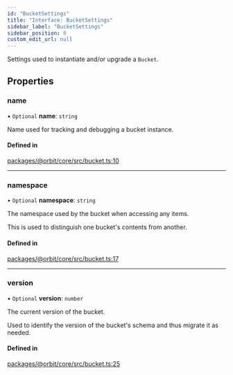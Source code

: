 ```yaml
---
id: "BucketSettings"
title: "Interface: BucketSettings"
sidebar_label: "BucketSettings"
sidebar_position: 0
custom_edit_url: null
---
```


Settings used to instantiate and/or upgrade a `Bucket`.

## Properties

### name

• `Optional` **name**: `string`

Name used for tracking and debugging a bucket instance.

#### Defined in

[packages/@orbit/core/src/bucket.ts:10](https://github.com/orbitjs/orbit/blob/6e0cbd41/packages/@orbit/core/src/bucket.ts#L10)

___

### namespace

• `Optional` **namespace**: `string`

The namespace used by the bucket when accessing any items.

This is used to distinguish one bucket's contents from another.

#### Defined in

[packages/@orbit/core/src/bucket.ts:17](https://github.com/orbitjs/orbit/blob/6e0cbd41/packages/@orbit/core/src/bucket.ts#L17)

___

### version

• `Optional` **version**: `number`

The current version of the bucket.

Used to identify the version of the bucket's schema and thus migrate it
as needed.

#### Defined in

[packages/@orbit/core/src/bucket.ts:25](https://github.com/orbitjs/orbit/blob/6e0cbd41/packages/@orbit/core/src/bucket.ts#L25)
